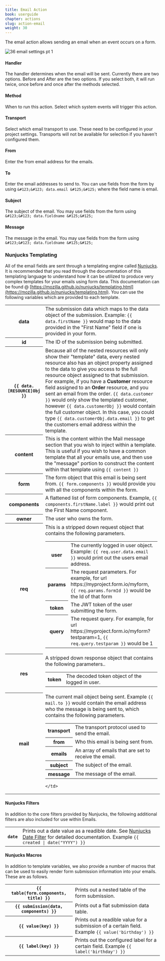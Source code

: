 ```yaml
---
title: Email Action
book: userguide
chapter: actions
slug: action-email
weight: 30
---
```

The email action allows sending an email when an event occurs on a form.

![36 email settings pt 1](https://cloud.githubusercontent.com/assets/13321142/13097235/303076be-d4e5-11e5-8ebc-3ad18f190eed.png)

#### Handler

The handler determines when the email will be sent. Currently there are two options. Before and After are the two options. If you select both, it will run twice, once before and once after the methods selected.

#### Method

When to run this action. Select which system events will trigger this action.

#### Transport

Select which email transport to use. These need to be configured in your project settings. Transports will not be available for selection if you haven't configured them.

#### From

Enter the from email address for the emails.

#### To

Enter the email addresses to send to. You can use fields from the form by using `&#123;&#123; data.email &#125;&#125;` where the field name is email.

#### Subject

The subject of the email. You may use fields from the form using `&#123;&#123; data.fieldname &#125;&#125;`

#### Message

The message in the email. You may use fields from the form using `&#123;&#123; data.fieldname &#125;&#125;`

### Nunjucks Templating
All of the email fields are sent through a templating engine called [Nunjucks](https://mozilla.github.io/nunjucks/). It is recommended that you read through the documentation of this templating language to understand how it can be utilized to produce very complex templates for your emails using form data. This documentation can be found @ [https://mozilla.github.io/nunjucks/templating.html](https://mozilla.github.io/nunjucks/templating.html). You can use the following variables which are provided to each template.

<table class="table table-bordered table-striped">
  <tr>
    <th>data</th>
    <td>The submission data which maps to the data object of the submission. Example: <code>&#123;&#123; data.firstName &#125;&#125;</code> would map to the data provided in the "First Name" field if one is provided in your form.</td>
  </tr>
  <tr>
    <th>id</th>
    <td>The ID of the submission being submitted.</td>
  </tr>
  <tr>
    <th><code>&#123;&#123; data.[RESOURCE]Obj &#125;&#125;</code></th>
    <td>Because all of the nested resources will only show their "template" data, every nested resource also has an object property assigned to the data to give you access to the full resource object assigned to that submission. For example, if you have a <strong>Customer</strong> resource field assigned to an <strong>Order</strong> resource, and you sent an email from the order. <code>&#123;&#123; data.customer &#125;&#125;</code> would only show the templated customer, however <code>&#123;&#123; data.customerObj &#125;&#125;</code> would contain the full customer object. In this case, you could type <code>&#123;&#123; data.customerObj.data.email &#125;&#125;</code> to get the customers email address within the template.</td>
  </tr>
  <tr>
    <th>content</th>
    <td>This is the content within the Mail message section that you wish to inject within a template. This is useful if you wish to have a common template that all your emails use, and then use the "message" portion to construct the content within that template using <code>&#123;&#123; content &#125;&#125;</code></td>
  </tr>
  <tr>
    <th>form</th>
    <td>The form object that this email is being sent from. <code>&#123;&#123; form.components &#125;&#125;</code> would provide you with all the components within the form.</td>
  </tr>
  <tr>
    <th>components</th>
    <td>A flattened list of form components. Example, <code>&#123;&#123; components.firstName.label &#125;&#125;</code> would print out the First Name component.</td>
  </tr>
  <tr>
    <th>owner</th>
    <td>The user who owns the form.</td>
  </tr>
  <tr>
    <th>req</th>
    <td>This is a stripped down request object that contains the following parameters.
      <table class="table table-bordered">
        <tr>
          <th>user</th>
          <td>The currently logged in user object. Example:  <code>&#123;&#123; req.user.data.email &#125;&#125;</code> would print out the users email address.</td>
        </tr>
        <tr>
          <th>params</th>
          <td>The request parameters. For example, for url https://myproject.form.io/myform, <code>&#123;&#123; req.params.formId &#125;&#125;</code> would be the Id of that form</td>
        </tr>
        <tr>
          <th>token</th>
          <td>The JWT token of the user submitting the form.</td>
        </tr>
        <tr>
          <th>query</th>
          <td>The request query. For example, for url https://myproject.form.io/myform?testparam=1, <code>&#123;&#123; req.query.testparam &#125;&#125;</code> would be 1</td>
        </tr>
      </table>
    </td>
  </tr>
  <tr>
    <th>res</th>
    <td>A stripped down response object that contains the following parameters..
      <table class="table table-bordered">
        <tr>
          <th>token</th>
          <td>The decoded token object of the logged in user.</td>
        </tr>
      </table>
    </td>
  </tr>
  <tr>
    <th>mail</th>
    <td>The current mail object being sent. Example <code>&#123;&#123; mail.to &#125;&#125;</code> would contain the email address who the message is being sent to, which contains the following parameters.
      <table class="table table-bordered">
        <tr>
          <th>transport</th>
          <td>The transport protocol used to send the email.</td>
        </tr>
        <tr>
          <th>from</th>
          <td>Who this email is being sent from.</td>
        </tr>
        <tr>
          <th>emails</th>
          <td>An array of emails that are set to receive the email.</td>
        </tr>
        <tr>
          <th>subject</th>
          <td>The subject of the email.</td>
        </tr>
        <tr>
          <th>message</th>
          <td>The message of the email.</td>
        </tr>
      </table>

    </td>
  </tr>
</table>

#### Nunjucks Filters
In addition to the core filters provided by Nunjucks, the following additional filters are also included for use within Emails.

<table class="table table-bordered table-striped">
  <tr>
    <th><code>date</code></th>
    <td>Prints out a date value as a readible date. See <a href="https://github.com/e-picas/nunjucks-date-filter">Nunjucks Date Filter</a> for detailed documentation. Example <code>&#123;&#123; created | date("YYYY") &#125;&#125;</code></td>
  </tr>
</table>

#### Nunjucks Macros
In addition to template variables, we also provide a number of macros that can be used to easily render form submission information into your emails. These are as follows.

<table class="table table-bordered table-striped">
  <tr>
    <th><code>&#123;&#123; table(form.components, title) &#125;&#125;</code></th>
    <td>Prints out a nested table of the form submission.</td>
  </tr>
  <tr>
    <th><code>&#123;&#123; submission(data, components) &#125;&#125;</code></th>
    <td>Prints out a flat submission data table.</td>
  </tr>
  <tr>
    <th><code>&#123;&#123; value(key) &#125;&#125;</code></th>
    <td>Prints out a readible value for a submission of a certain field. Example <code>&#123;&#123; value('birthday') &#125;&#125;</code></td>
  </tr>
  <tr>
    <th><code>&#123;&#123; label(key) &#125;&#125;</code></th>
    <td>Prints out the configured label for a certain field. Example <code>&#123;&#123; label('birthday') &#125;&#125;</code></td>
  </tr>
</table>

